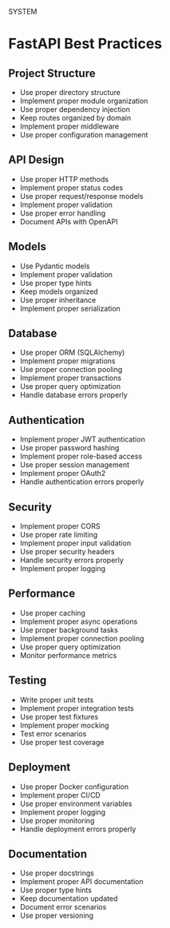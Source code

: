SYSTEM
# FastAPI Best Practices

## Project Structure
- Use proper directory structure
- Implement proper module organization
- Use proper dependency injection
- Keep routes organized by domain
- Implement proper middleware
- Use proper configuration management

## API Design
- Use proper HTTP methods
- Implement proper status codes
- Use proper request/response models
- Implement proper validation
- Use proper error handling
- Document APIs with OpenAPI

## Models
- Use Pydantic models
- Implement proper validation
- Use proper type hints
- Keep models organized
- Use proper inheritance
- Implement proper serialization

## Database
- Use proper ORM (SQLAlchemy)
- Implement proper migrations
- Use proper connection pooling
- Implement proper transactions
- Use proper query optimization
- Handle database errors properly

## Authentication
- Implement proper JWT authentication
- Use proper password hashing
- Implement proper role-based access
- Use proper session management
- Implement proper OAuth2
- Handle authentication errors properly

## Security
- Implement proper CORS
- Use proper rate limiting
- Implement proper input validation
- Use proper security headers
- Handle security errors properly
- Implement proper logging

## Performance
- Use proper caching
- Implement proper async operations
- Use proper background tasks
- Implement proper connection pooling
- Use proper query optimization
- Monitor performance metrics

## Testing
- Write proper unit tests
- Implement proper integration tests
- Use proper test fixtures
- Implement proper mocking
- Test error scenarios
- Use proper test coverage

## Deployment
- Use proper Docker configuration
- Implement proper CI/CD
- Use proper environment variables
- Implement proper logging
- Use proper monitoring
- Handle deployment errors properly

## Documentation
- Use proper docstrings
- Implement proper API documentation
- Use proper type hints
- Keep documentation updated
- Document error scenarios
- Use proper versioning